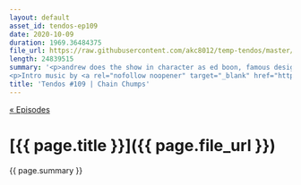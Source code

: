 ```yaml
---
layout: default
asset_id: tendos-ep109
date: 2020-10-09
duration: 1969.36484375
file_url: https://raw.githubusercontent.com/akc8012/temp-tendos/master/tendos-episode109.mp3
length: 24839515
summary: '<p>andrew does the show in character as ed boon, famous designer of mortal kombat</p>
<p>Intro music by <a rel="nofollow noopener" target="_blank" href="https://twitter.com/Mike_Dantuono">DJ mikeymike</a>!</p>'
title: 'Tendos #109 | Chain Chumps'
---
```

[« Episodes](/tendos/episodes)

# [{{ page.title }}]({{ page.file_url }})
{{ page.summary }}
